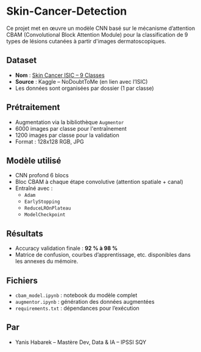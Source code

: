 # Skin-Cancer-Detection


Ce projet met en œuvre un modèle CNN basé sur le mécanisme d’attention CBAM (Convolutional Block Attention Module) pour la classification de 9 types de lésions cutanées à partir d'images dermatoscopiques.

##  Dataset

- **Nom** : [Skin Cancer ISIC – 9 Classes](https://www.kaggle.com/datasets/nodoubttome/skin-cancer9-classesisic)
- **Source** : Kaggle – NoDoubtToMe (en lien avec l’ISIC)
- Les données sont organisées par dossier (1 par classe)

##  Prétraitement

- Augmentation via la bibliothèque `Augmentor`
- 6000 images par classe pour l'entraînement
- 1200 images par classe pour la validation
- Format : 128x128 RGB, JPG

##  Modèle utilisé

- CNN profond 6 blocs
- Bloc CBAM à chaque étape convolutive (attention spatiale + canal)
- Entraîné avec :
  - `Adam`
  - `EarlyStopping`
  - `ReduceLROnPlateau`
  - `ModelCheckpoint`

##  Résultats

- Accuracy validation finale : **92 % à 98 %**
- Matrice de confusion, courbes d’apprentissage, etc. disponibles dans les annexes du mémoire.

##  Fichiers

- `cbam_model.ipynb` : notebook du modèle complet
- `augmentor.ipynb` : génération des données augmentées
- `requirements.txt` : dépendances pour l’exécution

## Par

- Yanis Habarek – Mastère Dev, Data & IA – IPSSI SQY

